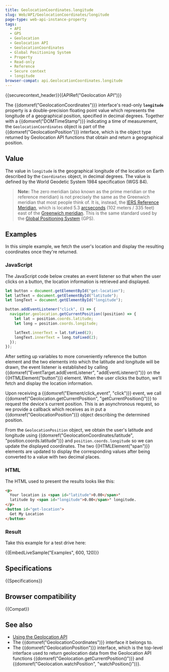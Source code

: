 ```yaml
---
title: GeolocationCoordinates.longitude
slug: Web/API/GeolocationCoordinates/longitude
page-type: web-api-instance-property
tags:
  - API
  - GPS
  - Geolocation
  - Geolocation API
  - GeolocationCoordinates
  - Global Positioning System
  - Property
  - Read-only
  - Reference
  - Secure context
  - longitude
browser-compat: api.GeolocationCoordinates.longitude
---
```

{{securecontext_header}}{{APIRef("Geolocation API")}}

The {{domxref("GeolocationCoordinates")}} interface's read-only
**`longitude`** property is a double-precision floating point
value which represents the longitude of a geographical position, specified in decimal
degrees. Together with a {{domxref("DOMTimeStamp")}} indicating a time of measurement,
the `GeolocationCoordinates` object is part of the
{{domxref("GeolocationPosition")}} interface, which is the object type returned by
Geolocation API functions that obtain and return a geographical position.

## Value

The value in `longitude` is the geographical longitude of the location on
Earth described by the `Coordinates` object, in decimal degrees. The value is
defined by the World Geodetic System 1984 specification (WGS 84).

> **Note:** The zero meridian (also known as the prime meridian or the
> reference meridian) is not precisely the same as the Greenwich meridian that most
> people think of. It is, instead, the [IERS Reference Meridian](https://en.wikipedia.org/wiki/IERS_Reference_Meridian), which is located 5.3 [arcseconds](https://en.wikipedia.org/wiki/Arcseconds) (102
> meters / 335 feet) east of the [Greenwich meridian](https://en.wikipedia.org/wiki/Greenwich_meridian). This
> is the same standard used by the [Global Positioning System](https://en.wikipedia.org/wiki/Global_Positioning_System) (GPS).

## Examples

In this simple example, we fetch the user's location and display the resulting
coordinates once they're returned.

### JavaScript

The JavaScript code below creates an event listener so that when the user clicks on a
button, the location information is retrieved and displayed.

```js
let button = document.getElementById("get-location");
let latText = document.getElementById("latitude");
let longText = document.getElementById("longitude");

button.addEventListener("click", () => {
  navigator.geolocation.getCurrentPosition((position) => {
    let lat = position.coords.latitude;
    let long = position.coords.longitude;

    latText.innerText = lat.toFixed(2);
    longText.innerText = long.toFixed(2);
  });
});
```

After setting up variables to more conveniently reference the button element and the
two elements into which the latitude and longitude will be drawn, the event listener is
established by calling {{domxref("EventTarget.addEventListener", "addEventListener()")}}
on the {{HTMLElement("button")}} element. When the user clicks the button, we'll fetch
and display the location information.

Upon receiving a {{domxref("Element/click_event", "click")}} event, we call
{{domxref("Geolocation.getCurrentPosition", "getCurrentPosition()")}} to request the
device's current position. This is an asynchronous request, so we provide a callback
which receives as in put a {{domxref("GeolocationPosition")}} object describing the
determined position.

From the `GeolocationPosition` object, we obtain the user's latitude and
longitude using {{domxref("GeolocationCoordinates/latitude", "position.coords.latitude")}} and
`position.coords.longitude` so we can update the displayed coordinates. The
two {{HTMLElement("span")}} elements are updated to display the corresponding values
after being converted to a value with two decimal places.

### HTML

The HTML used to present the results looks like this:

```html
<p>
  Your location is <span id="latitude">0.00</span>°
  latitude by <span id="longitude">0.00</span>° longitude.
</p>
<button id="get-location">
  Get My Location
</button>
```

### Result

Take this example for a test drive here:

{{EmbedLiveSample("Examples", 600, 120)}}

## Specifications

{{Specifications}}

## Browser compatibility

{{Compat}}

## See also

- [Using the Geolocation API](/en-US/docs/Web/API/Geolocation_API/Using_the_Geolocation_API)
- The {{domxref("GeolocationCoordinates")}} interface it belongs to.
- The {{domxref("GeolocationPosition")}} interface, which is the top-level interface
  used to return geolocation data from the Geolocation API functions
  {{domxref("Geolocation.getCurrentPosition()")}} and
  {{domxref("Geolocation.watchPosition", "watchPosition()")}}.
